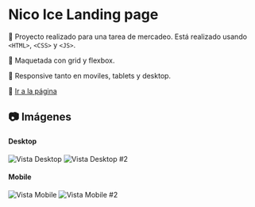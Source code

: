 # Nico Ice Landing page

:pushpin: Proyecto realizado para una tarea de mercadeo. Está realizado usando `<HTML>`, `<CSS>` y `<JS>`.

:pushpin: Maquetada con grid y flexbox.

:pushpin: Responsive tanto en moviles, tablets y desktop.

:link: <a href="https://nicoice.netlify.app/" target="_blank" title="¡Ir!">Ir a la página</a>


## :camera: Imágenes

#### Desktop

![Vista Desktop](https://i.postimg.cc/mrTKW9wC/nico-ice-desktop.png "Desktop")
![Vista Desktop #2](https://i.postimg.cc/fySrffzn/nico-ice-desktop2.png "Desktop #2")

#### Mobile

![Vista Mobile](https://i.postimg.cc/bJB5nBj9/nico-ice-mobile1.png "Mobile")
![Vista Mobile #2](https://i.postimg.cc/RFF8Nz20/nico-ice-mobile2.png "Mobile #2")
